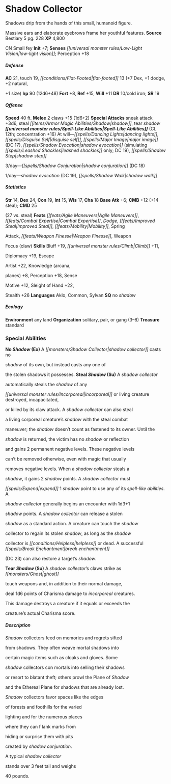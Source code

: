 ﻿---
cssclass: [monsters]

---

# Shadow Collector
Shadows drip from the hands of this small, humanoid figure.

Massive ears and elaborate eyebrows frame her youthful features.
**Source** Bestiary 5 pg. 228
**XP** 4,800

CN Small fey
**Init** +7; **Senses** _[[universal monster rules/Low-Light Vision|low-light vision]]_; Perception +18

##### Defense

**AC** 21, touch 19, _[[conditions/Flat-Footed|flat-footed]]_ 13 (+7 Dex, +1 dodge, +2 natural,

+1 size)
**hp** 90 (12d6+48)
**Fort** +8, **Ref** +15, **Will** +11
**DR** 10/cold iron; **SR** 19

##### Offense
**Speed** 40 ft.
**Melee** 2 claws +15 (1d6+2)
**Special Attacks** sneak attack +3d6, steal _[[items/Armor Magic Abilities/Shadow|shadow]]_, tear _shadow_
**_[[universal monster rules/Spell-Like Abilities|Spell-Like Abilities]]_** (CL 12th; concentration +16)
At will—_[[spells/Dancing Lights|dancing lights]]_, _[[spells/Disguise Self|disguise self]]_, _[[spells/Major Image|major image]]_ (DC 17), _[[spells/Shadow Evocation|shadow evocation]]_ (simulating _[[spells/Leashed Shackles|leashed shackles]]_ only; DC 19), _[[spells/Shadow Step|shadow step]]_

3/day—_[[spells/Shadow Conjuration|shadow conjuration]]_ (DC 18)

1/day—_shadow evocation_ (DC 19), _[[spells/Shadow Walk|shadow walk]]_

##### Statistics
**Str** 14, **Dex** 24, **Con** 19, **Int** 15, **Wis** 17, **Cha** 18
**Base Atk** +6; **CMB** +12 (+14 steal); **CMD** 25

(27 vs. steal)
**Feats** _[[feats/Agile Maneuvers|Agile Maneuvers]]_, _[[feats/Combat Expertise|Combat Expertise]]_, _Dodge_, _[[feats/Improved Steal|Improved Steal]]_, _[[feats/Mobility|Mobility]]_, Spring

Attack, _[[feats/Weapon Finesse|Weapon Finesse]]_, Weapon

Focus (claw)
**Skills** Bluff +19, _[[universal monster rules/Climb|Climb]]_ +11,

Diplomacy +19, Escape

Artist +22, Knowledge (arcana,

planes) +8, Perception +18, Sense

Motive +12, Sleight of Hand +22,

Stealth +26
**Languages** Aklo, Common, Sylvan
**SQ** no _shadow_

##### Ecology

**Environment** any land
**Organization** solitary, pair, or gang (3–8)
**Treasure** standard

### Special Abilities

**No _Shadow_ (Ex)** A _[[monsters/Shadow Collector|shadow collector]]_ casts no

_shadow_ of its own, but instead casts any one of

the stolen shadows it possesses.
**Steal _Shadow_ (Su)** A _shadow collector_

automatically steals the _shadow_ of any

_[[universal monster rules/Incorporeal|incorporeal]]_ or living creature destroyed, incapacitated,

or killed by its claw attack. A _shadow collector_ can also steal

a living corporeal creature’s _shadow_ with the steal combat

maneuver; the _shadow_ doesn’t count as fastened to its owner. Until the

_shadow_ is returned, the victim has no _shadow_ or reflection

and gains 2 permanent negative levels. These negative levels

can’t be removed otherwise, even with magic that usually

removes negative levels. When a _shadow collector_ steals a

_shadow_, it gains 2 _shadow_ points. A _shadow collector_ must

_[[spells/Expend|expend]]_ 1 _shadow_ point to use any of its _spell-like abilities_. A

_shadow collector_ generally begins an encounter with 1d3+1

_shadow_ points. A _shadow collector_ can release a stolen

_shadow_ as a standard action. A creature can touch the _shadow_

collector to regain its stolen _shadow_, as long as the _shadow_

collector is _[[conditions/Helpless|helpless]]_ or dead. A successful _[[spells/Break Enchantment|break enchantment]]_

(DC 23) can also restore a target’s _shadow_.

**Tear _Shadow_ (Su)** A _shadow collector_’s claws strike as _[[monsters/Ghost|ghost]]_

touch weapons and, in addition to their normal damage,

deal 1d6 points of Charisma damage to _incorporeal_ creatures.

This damage destroys a creature if it equals or exceeds the

creature’s actual Charisma score.

##### Description

_Shadow_ collectors feed on memories and regrets sifted

from shadows. They often weave mortal shadows into

certain magic items such as cloaks and gloves. Some

_shadow_ collectors con mortals into selling their shadows

or resort to blatant theft; others prowl the Plane of _Shadow_

and the Ethereal Plane for shadows that are already lost.

_Shadow_ collectors favor spaces like the edges

of forests and foothills for the varied

lighting and for the numerous places

where they can f lank marks from

hiding or surprise them with pits

created by _shadow conjuration_.

A typical _shadow collector_

stands over 3 feet tall and weighs

40 pounds.